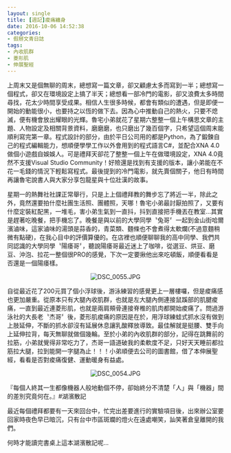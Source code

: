 ```yaml
---
layout: single
title: [週記]痠痛纏身
date: 2016-10-06 14:52:38
categories:
- 假掰文青日誌
tags:
- 內收肌群
- 菱形肌
- 伸展聖經
---
```


上周末又是個無聊的周末，總想寫一篇文章，卻又顧慮太多而寫到一半；總想寫一個程式，卻又在環境設定上搞了半天；總想看一部冷門的電影，卻又浪費太多時間尋找，花太少時間享受成果。相信人生很多時候，都會有類似的遭遇，但是即便一開始的動能很小，也要持之以恆的做下去。因為心中推動自己的熱火，只要不熄滅，便有機會放出耀眼的光輝。魯宅小弟就花了星期六整整一個上午構思文章的主題、人物設定及相關背景資料，磨磨磨，也只磨出了幾百個字，只希望這個周末能順利寫完第一章。程式設計的部分，由於平日公司用的都是Python，為了鍛鍊自己的程式編輯能力，想順便學學工作以外會用到的程式語言C#，並配合XNA 4.0做個小遊戲自娛娛人。可是禮拜天卻花了整整一個上午在做環境設定，XNA 4.0竟然不支援Visual Studio Community！好險還是找到有支援的版本，讓小弟能在不花一毛錢的情況下輕鬆寫程式。最後提到的冷門電影，就先賣個關子，他日有時間再讓魯宅說書人與大家分享包龍星與十位壯漢的故事。

星期一的熱舞社社課正常舉行，只是上上個禮拜教的舞步忘了將近一半，除此之外，竟然還要拍什麼社團生活照、團體照，天哪！魯宅小弟最討厭拍照了，又要有什麼定裝紅配黑，一堆毛，害小弟生氣到一直抖，抖到直接把手機丟在教室...其實是趕著吃晚餐，把手機忘了。晚餐是與以前的大學同學〝兔哥〞一起到金山街哈爾濱滷味，這家滷味的湯頭是蒜香的，青菜類、麵條也不會煮得太軟爛(不過意麵稍微有點硬)，在我心目中的評價算優的。在店裡也順便聊聊我的高中同學、我們共同認識的大學同學〝陽痿哥〞，聽說陽痿哥最近迷上了咖啡，從選豆、烘豆、磨豆、沖泡、拉花一整個很PRO的感覺，下次一定要揪他出來吃頓飯，順便看看是否還是一個陽痿樣。

<p style="text-align:center"><img alt="DSC_0055.JPG" src="https://pic.pimg.tw/kwbuster/1475771266-3514024222_n.jpg?v=1475771272" title="DSC_0055.JPG"></p>

自從最近花了200元買了個小浮球後，游泳練習的感覺更上一層樓囉，但是痠痛感也更加嚴重。從原本只有大腿內收肌群，也就是左大腿內側連接鼠蹊部的肌腱痠痛，一直到最近連菱形肌，也就是兩肩頰骨連接脊椎的肌肉都開始痠痛了。問過游泳社的大長老〝杰哥〞後，菱形肌痠痛的原因是在於，用浮球練蛙式抓水沒有做到上肢延伸，不斷的抓水卻沒有延展休息讓乳酸釋放導致。最佳解就是挺腰、雙手向上延伸拉背，每天無聊就做個幾輪。至於小弟的內收肌群的部分，記得在跳舞前的拉筋，小弟就覺得非常吃力了，杰哥一語道破我的柔軟度不足，只好天天睡前都拉筋拉大腿，拉到能開一字腿為止！！！小弟順便去公司的圖書館，借了本伸展聖經，看看是否對痠痛復健、運動暖身有益處。

<p style="text-align:center"><img alt="DSC_0054.JPG" src="https://pic.pimg.tw/kwbuster/1475771266-3818636952_n.jpg?v=1475771272" title="DSC_0054.JPG"></p>

『每個人終其一生都像機器人般地動個不停，卻始終分不清楚「人」與「機器」間的差別究竟何在。』#湖濱散記

最近每個禮拜都要有一天來回台中，忙完出差要進行的實驗項目後，出來辦公室要回家時夜色早已暗沉，只有台中市區斑斕的燈火在遠處嘲笑，訕笑著倉皇離開的我們。

何時才能讀完書桌上這本湖濱散記呢...

